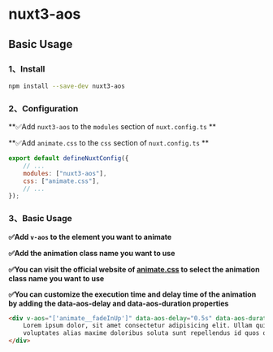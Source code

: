 # nuxt3-aos

## Basic Usage

### 1、Install

```bash
npm install --save-dev nuxt3-aos
```

### 2、Configuration

**✅Add `nuxt3-aos` to the `modules` section of `nuxt.config.ts` **

**✅Add `animate.css` to the `css` section of `nuxt.config.ts` **

```js
export default defineNuxtConfig({
	// ...
	modules: ["nuxt3-aos"],
	css: ["animate.css"],
	// ...
});
```

### 3、Basic Usage

**✅Add `v-aos` to the element you want to animate**

**✅Add the animation class name you want to use**

**✅You can visit the official website of [animate.css](https://animate.style/) to select the animation class name you want to use**

**✅You can customize the execution time and delay time of the animation by adding the data-aos-delay and data-aos-duration properties**

```html
<div v-aos="['animate__fadeInUp']" data-aos-delay="0.5s" data-aos-duration="1s">
	Lorem ipsum dolor, sit amet consectetur adipisicing elit. Ullam quisquam accusantium suscipit voluptate dolorum laudantium magni corrupti tenetur,dolor
	voluptates alias maxime doloribus soluta sunt repellendus id quos quod sapiente!
</div>
```
